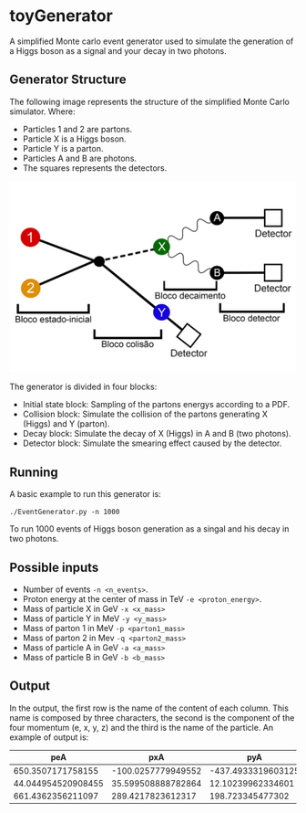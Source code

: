 # toyGenerator
A simplified Monte carlo event generator used to simulate the generation of a Higgs boson as a signal and your decay in two photons.

## Generator Structure 

The following image represents the structure of the simplified Monte Carlo simulator. Where:

  * Particles 1 and 2 are partons.
  * Particle X is a Higgs boson.
  * Particle Y is a parton.
  * Particles A and B are photons.
  * The squares represents the detectors.

![Image of Yaktocat](https://github.com/viniciusrocca/toyGenerator/blob/master/generatorStructure.jpg)


The generator is divided in four blocks:

  * Initial state block: Sampling of the partons energys according to a PDF.
  * Collision block: Simulate the collision of the partons generating X (Higgs) and Y (parton).
  * Decay block: Simulate the decay of X (Higgs) in A and B (two photons).
  * Detector block: Simulate the smearing effect caused by the detector.

## Running

A basic example to run this generator is:

```
./EventGenerator.py -n 1000
```

To run 1000 events of Higgs boson generation as a singal and his decay in two photons.


## Possible inputs

 * Number of events ```-n <n_events>```.
 * Proton energy at the center of mass in TeV ```-e <proton_energy>```.
 * Mass of particle X in GeV ```-x <x_mass>```
 * Mass of particle Y in MeV ```-y <y_mass>```
 * Mass of parton 1 in MeV ```-p <parton1_mass>```
 * Mass of parton 2 in Mev ```-q <parton2_mass>```
 * Mass of particle A in GeV ```-a <a_mass>```
 * Mass of particle B in GeV ```-b <b_mass>```

## Output

In the output, the first row is the name of the content of each column. This name is composed by three characters, the second is the component of the four momentum (e, x, y, z) and the third is the name of the particle. An example of output is:

|peA                                                                                                                                                                                                                                                                                                                                                                                                                                                                                                                                                                                                                                                                                                                                                                                                                                                                           |pxA                                                                                                                                    |pyA                                                                                                                                                                                                                              |pzA                                                                                                                 |peB                                                                                                                                           |pxB                                                                                                                                                                          |pyB                                                                                                                 |pzB                                                                                                                                                                                                               |peX               |pxX                |pyX                   |pzX                |peY               |pxY                |pyY                  |pzY                 |pe1               |px1|py1|pz1               |pe2               |px2|py2|pz2                |
|------------------------------------------------------------------------------------------------------------------------------------------------------------------------------------------------------------------------------------------------------------------------------------------------------------------------------------------------------------------------------------------------------------------------------------------------------------------------------------------------------------------------------------------------------------------------------------------------------------------------------------------------------------------------------------------------------------------------------------------------------------------------------------------------------------------------------------------------------------------------------|---------------------------------------------------------------------------------------------------------------------------------------|---------------------------------------------------------------------------------------------------------------------------------------------------------------------------------------------------------------------------------|--------------------------------------------------------------------------------------------------------------------|----------------------------------------------------------------------------------------------------------------------------------------------|-----------------------------------------------------------------------------------------------------------------------------------------------------------------------------|--------------------------------------------------------------------------------------------------------------------|------------------------------------------------------------------------------------------------------------------------------------------------------------------------------------------------------------------|------------------|-------------------|----------------------|-------------------|------------------|-------------------|---------------------|--------------------|------------------|---|---|------------------|------------------|---|---|-------------------|
|650.3507171758155                                                                                                                                                                                                                                                                                                                                                                                                                                                                                                                                                                                                                                                                                                                                                                                                                                                             |-100.0257779949552                                                                                                                     |-437.4933319603125                                                                                                                                                                                                               |-470.6914950982918                                                                                                  |96.61863746788781                                                                                                                             |38.16700009678732                                                                                                                                                            |-57.2386128070875                                                                                                   |-67.83938689053213                                                                                                                                                                                                |704.3152465636223 |63.234057364411605 |467.1992303194645     |507.97248913706966 |518.4374313750902 |-63.234057364411605|-467.1992303194645   |215.6471734643785   |973.1861702657901 |0.0|0.0|973.1861702628307 |249.56650767292248|0.0|0.0|-249.56650766138247|
|44.044954520908455                                                                                                                                                                                                                                                                                                                                                                                                                                                                                                                                                                                                                                                                                                                                                                                                                                                            |35.599508888782864                                                                                                                     |12.10239962334601                                                                                                                                                                                                                |22.93828478729824                                                                                                   |233.59605872550097                                                                                                                            |175.65345365131913                                                                                                                                                           |34.62024911595065                                                                                                   |-150.04806304514932                                                                                                                                                                                               |284.2558005123716 |-216.49136293066078|-48.29736234206194    |125.89664289469238 |507.2861105054235 |216.49136293066078 |48.29736234206194    |456.2214949705737   |686.8300244298753 |0.0|0.0|686.830024425682  |104.7118865879199 |0.0|0.0|-104.71188656041586|
|661.4362356211097                                                                                                                                                                                                                                                                                                                                                                                                                                                                                                                                                                                                                                                                                                                                                                                                                                                             |289.4217823612317                                                                                                                      |198.723345477302                                                                                                                                                                                                                 |560.5728834413782                                                                                                   |223.4065555947535                                                                                                                             |72.94528006273156                                                                                                                                                            |-10.255153438077059                                                                                                 |210.9130319047233                                                                                                                                                                                                 |779.9375616981745 |-320.41375637748314|-169.2681889876672    |-679.1433243937543 |389.66156217491846|320.41375637748314 |169.2681889876672    |143.24607482142096  |316.85093715323603|0.0|0.0|316.8509371441466 |852.7481867198574 |0.0|0.0|-852.7481867164801 |

